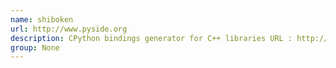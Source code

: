 ```yaml
---
name: shiboken
url: http://www.pyside.org
description: CPython bindings generator for C++ libraries URL : http://www.
group: None
---
```

